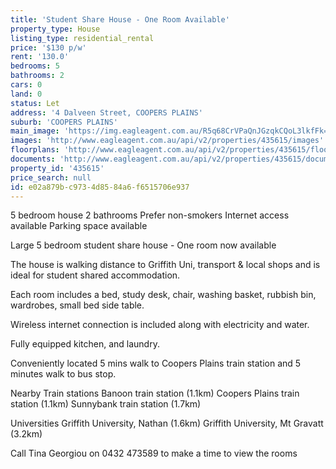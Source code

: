 ```yaml
---
title: 'Student Share House - One Room Available'
property_type: House
listing_type: residential_rental
price: '$130 p/w'
rent: '130.0'
bedrooms: 5
bathrooms: 2
cars: 0
land: 0
status: Let
address: '4 Dalveen Street, COOPERS PLAINS'
suburb: 'COOPERS PLAINS'
main_image: 'https://img.eagleagent.com.au/R5q68CrVPaQnJGzqkCQoL3lkfFk=/1280x854/smart/https://s3-us-west-2.amazonaws.com/eagleagent-orig/images/6826127/415381743-image-M.jpg'
images: 'http://www.eagleagent.com.au/api/v2/properties/435615/images'
floorplans: 'http://www.eagleagent.com.au/api/v2/properties/435615/floorplans'
documents: 'http://www.eagleagent.com.au/api/v2/properties/435615/documents'
property_id: '435615'
price_search: null
id: e02a879b-c973-4d85-84a6-f6515706e937
---
```

5 bedroom house
2 bathrooms
Prefer non-smokers
Internet access available
Parking space available

Large 5 bedroom student share house - One room now available

The house is walking distance to Griffith Uni, transport & local shops and is ideal for student shared accommodation.

Each room includes a bed, study desk, chair, washing basket, rubbish bin, wardrobes, small bed side table.

Wireless internet connection is included along with electricity and water.

Fully equipped kitchen, and laundry.

Conveniently located 5 mins walk to Coopers Plains train station and 5 minutes walk to bus stop.

Nearby Train stations
Banoon train station (1.1km)
Coopers Plains train station (1.1km)
Sunnybank train station (1.7km)

Universities
Griffith University, Nathan (1.6km)
Griffith University, Mt Gravatt (3.2km)

Call Tina Georgiou on 0432 473589 to make a time to view the rooms